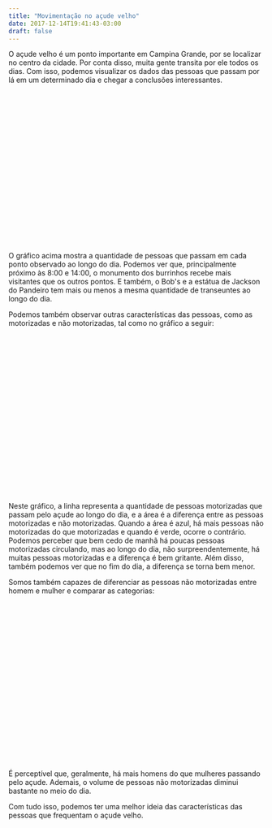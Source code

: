 ```yaml
---
title: "Movimentação no açude velho"
date: 2017-12-14T19:41:43-03:00
draft: false
---
```


<meta charset="utf-8">
<script src="https://d3js.org/d3.v4.min.js"></script>
O açude velho é um ponto importante em Campina Grande, por se localizar no centro da cidade. Por conta disso, muita gente transita por ele todos os dias. Com isso, podemos visualizar os dados das pessoas que passam por lá em um determinado dia e chegar a conclusões interessantes.

<div class="container">
    <svg class="myvis1" id="vis1" width="800" height="500"></svg>
</div>

O gráfico acima mostra a quantidade de pessoas que passam em cada ponto observado ao longo do dia. Podemos ver que, principalmente próximo às 8:00 e 14:00, o monumento dos burrinhos recebe mais visitantes que os outros pontos. E também, o Bob's e a estátua de Jackson do Pandeiro tem mais ou menos a mesma quantidade de transeuntes ao longo do dia.

Podemos também observar outras características das pessoas, como as motorizadas e não motorizadas, tal como no gráfico a seguir:

<div class="container">
    <svg class="myvis2" id="vis2" width="800" height="500"></svg>
</div>

Neste gráfico, a linha representa a quantidade de pessoas motorizadas que passam pelo açude ao longo do dia, e a área é a diferença entre as pessoas motorizadas e não motorizadas. Quando a área é azul, há mais pessoas não motorizadas do que motorizadas e quando é verde, ocorre o contrário. Podemos perceber que bem cedo de manhã há poucas pessoas motorizadas circulando, mas ao longo do dia, não surpreendentemente, há muitas pessoas motorizadas e a diferença é bem gritante. Além disso, também podemos ver que no fim do dia, a diferença se torna bem menor.

Somos também capazes de diferenciar as pessoas não motorizadas entre homem e mulher e comparar as categorias:

<div class="container">
    <svg class="myvis3" id="vis3" width="800" height="500"></svg>
</div>

É perceptível que, geralmente, há mais homens do que mulheres passando pelo açude. Ademais, o volume de pessoas não motorizadas diminui bastante no meio do dia.

Com tudo isso, podemos ter uma melhor ideia das características das pessoas que frequentam o açude velho. 

<!-- vis 1 -->
<script>
"use strict"

function desenhaEixo(data, scale) {
    var svg = d3.select("#vis1"),
        margin = {top: 20, right: 20, bottom: 30, left: 50},
        width = +svg.attr("width") - margin.left - margin.right,
        height = +svg.attr("height") - margin.top - margin.bottom,
        g = svg.append("g").attr("transform", "translate(" + margin.left + "," + margin.top + ")");

    var parseTime = d3.timeParse("%H:%M");

    var x = d3.scaleTime()
        .rangeRound([0, width])
        .domain(d3.extent(data, function(d) { return parseTime(d.key); }));

    var y = d3.scaleLinear()
        .rangeRound([height, 0])
        .domain(d3.extent(scale, function(d) { return d; }));

    var keys = ["Bob's", "Estátua de Jackson", "Monumento dos Burrinhos"];
    
    var z = d3.scaleOrdinal()
        .range(["#1b9e77", "#d95f02", "#7570b3"])
        .domain(keys);

    g.append("g")
        .attr("transform", "translate(0," + height + ")")
        .call(d3.axisBottom(x))
        .select(".domain")
        .remove();

    g.append("g")
        .call(d3.axisLeft(y))
        .append("text")
        .attr("fill", "#000")
        .attr("transform", "rotate(-90)")
        .attr("y", 6)
        .attr("dy", "0.71em")
        .attr("text-anchor", "end")
        .text("Quantidade de pessoas");
        
    var legend = g.append("g")
        .attr("font-family", "sans-serif")
        .attr("font-size", 10)
        .attr("text-anchor", "end")
        .selectAll("g")
        .data(keys.slice().reverse())
        .enter().append("g")
        .attr("transform", function(d, i) { return "translate(0," + i * 20 + ")"; });
    
    legend.append("rect")
        .attr("x", width - 19)
        .attr("width", 19)
        .attr("height", 19)
        .attr("fill", z);
    
    legend.append("text")
        .attr("x", width - 24)
        .attr("y", 9.5)
        .attr("dy", "0.32em")
        .text(function(d) { return d; });
}

function desenhaGrafico(dataPlace, data, scale, color) {
    var svg = d3.select("#vis1"),
        margin = {top: 20, right: 20, bottom: 30, left: 50},
        width = +svg.attr("width") - margin.left - margin.right,
        height = +svg.attr("height") - margin.top - margin.bottom,
        g = svg.append("g").attr("transform", "translate(" + margin.left + "," + margin.top + ")");

    var parseTime = d3.timeParse("%H:%M");

    var x = d3.scaleTime()
        .rangeRound([0, width]);

    var y = d3.scaleLinear()
        .rangeRound([height, 0]);

    var line = d3.line()
        .x(function(d) { return x(parseTime(d.key)); })
        .y(function(d) { return y(d.value); });
        
    x.domain(d3.extent(data, function(d) { return parseTime(d.key); }));
    y.domain(d3.extent(scale, function(d) { return d; }));

    g.append("path")
        .datum(dataPlace)
        .attr("fill", "none")
        .attr("stroke", color)
        .attr("stroke-linejoin", "round")
        .attr("stroke-linecap", "round")
        .attr("stroke-width", 1.5)
        .attr("d", line);
};

d3.csv('https://raw.githubusercontent.com/luizaugustomm/pessoas-no-acude/master/dados/processados/dados.csv', function(dados) {
    var data = d3.nest()
        .key(d => d.horario_inicial)
        .rollup(v => d3.mean(v, d => parseInt(d.total_motorizados) + parseInt(d.total_ciclistas) + parseInt(d.total_pedestres)))
        .entries(dados);

    var dataBobs = d3.nest()
        .key(d => d.horario_inicial)
        .rollup(v => d3.mean(v, d => parseInt(d.total_motorizados) + parseInt(d.total_ciclistas) + parseInt(d.total_pedestres)))
        .entries(dados.filter(d => d.local === "bobs"));

    var dataJackson = d3.nest()
        .key(d => d.horario_inicial)
        .rollup(v => d3.mean(v, d => parseInt(d.total_motorizados) + parseInt(d.total_ciclistas) + parseInt(d.total_pedestres)))
        .entries(dados.filter(d => d.local === "jackson"));

    var dataBurrinhos = d3.nest()
        .key(d => d.horario_inicial)
        .rollup(v => d3.mean(v, d => parseInt(d.total_motorizados) + parseInt(d.total_ciclistas) + parseInt(d.total_pedestres)))
        .entries(dados.filter(d => d.local === "burrinhos"));

    var max = Math.max(d3.max(dataBobs, function(d) {return d.value}), d3.max(dataJackson, function(d) {return d.value}), d3.max(dataBurrinhos, function(d) {return d.value}));
    var min = Math.min(d3.min(dataBobs, function(d) {return d.value}), d3.min(dataJackson, function(d) {return d.value}), d3.min(dataBurrinhos, function(d) {return d.value}));
    var scale = [];
    scale.push(min);
    scale.push(max);
    
    desenhaEixo(data, scale);
    desenhaGrafico(dataBobs, data, scale, "#1b9e77");
    desenhaGrafico(dataJackson, data, scale, "#d95f02");
    desenhaGrafico(dataBurrinhos, data, scale, "#7570b3");
})

</script>

<!-- vis 2 -->

<script>
var margin = {top: 20, right: 20, bottom: 30, left: 50},
    width =  800 - margin.left - margin.right,
    height = 500 - margin.top - margin.bottom;

var parseDate = d3.timeParse("%H:%M");

var svg2 = d3.select("#vis2")
    .append("g")
    .attr("transform", "translate(" + margin.left + "," + margin.top + ")");

var x = d3.scaleTime()
    .range([0, width]);

var y = d3.scaleLinear()
    .range([height, 0]);

var line = d3.area()
    .curve(d3.curveBasis)
    .x(function(d) { return x(d.horario_inicial); })
    .y(function(d) { return y(d.total_motorizados); });

var area = d3.area()
    .curve(d3.curveBasis)
    .x(function(d) { return x(d.horario_inicial); })
    .y1(function(d) { return y(d.total_motorizados); });


d3.csv("https://raw.githubusercontent.com/luizaugustomm/pessoas-no-acude/master/dados/processados/dados.csv", function(error, data) {
  if (error) throw error;

  data.forEach(function(d) {
    d.horario_inicial = parseDate(d.horario_inicial);
    d.total_motorizados = +d.total_motorizados;
    d.total_ciclistas = +d.total_ciclistas;
    d.total_pedestres = +d.total_pedestres;
  });

  x.domain(d3.extent(data, function(d) { return d.horario_inicial; }));

  y.domain([
    d3.min(data, function(d) { return Math.min(d.total_motorizados, d.total_ciclistas + d.total_pedestres) }),
    d3.max(data, function(d) { return Math.max(d.total_motorizados, d.total_ciclistas + d.total_pedestres) })
  ]);

  svg2.datum(data);

  svg2.append("clipPath")
      .attr("id", "clip-below")
    .append("path")
      .attr("d", area.y0(height));

  svg2.append("clipPath")
      .attr("id", "clip-above")
    .append("path")
      .attr("d", area.y0(0));

  svg2.append("path")
      .attr("clip-path", "url(#clip-above)")
      .attr("d", area.y0(function(d) { return y(d.total_ciclistas + d.total_pedestres); }))
      .attr("class", "area above")
      .style("fill", "#a6cee3");

  svg2.append("path")
      .attr("clip-path", "url(#clip-below)")
      .attr("d", area)
      .attr("class", "area below")
      .style("fill", "#b2df8a");

  svg2.append("path")
      .attr("class", "line")
      .attr("d", line)
      .style("fill", "none")
      .style("stroke", "#000")
      .style("stroke-width", "1.5px");

  svg2.append("g")
      .attr("class", "x axis")
      .attr("transform", "translate(0," + height + ")")
      .call(d3.axisBottom(x));

  svg2.append("g")
      .attr("class", "y axis")
      .call(d3.axisLeft(y))
    .append("text")
      .attr("x", 2)
      .attr("y", y(y.ticks().pop()) + 0.5)
      .attr("dy", "0.32em")
      .attr("fill", "#000")
      .attr("font-weight", "bold")
      .attr("text-anchor", "start")
      .text("Quantidade de pessoas");;
});

</script>

<!-- vis 3 -->
<script>

var svg = d3.select("#vis3"),
    margin = {top: 20, right: 20, bottom: 30, left: 40},
    width = +svg.attr("width") - margin.left - margin.right,
    height = +svg.attr("height") - margin.top - margin.bottom,
    g = svg.append("g").attr("transform", "translate(" + margin.left + "," + margin.top + ")");

var parseTime = d3.timeParse("%H:%M");

var x = d3.scaleTime()
    .rangeRound([0, width]);

var y = d3.scaleLinear()
    .rangeRound([height, 0]);

var z = d3.scaleOrdinal()
    .range(["#b3cde3", "#fbb4ae"]);

d3.csv("https://raw.githubusercontent.com/luizaugustomm/pessoas-no-acude/master/dados/processados/dados.csv", function(d, i, columns) {
  d.homens_ciclistas = +d.homens_ciclistas;
  d.homens_pedestres = +d.homens_pedestres;
  d.mulheres_ciclistas = +d.mulheres_ciclistas;
  d.mulheres_pedestres = +d.mulheres_pedestres;
  d["Total de Homens"] = d.homens_ciclistas + d.homens_pedestres;
  d["Total de Mulheres"] = d.mulheres_ciclistas + d.mulheres_pedestres;
  return d;
}, function(error, data) {
  if (error) throw error;

  var keys = ["Total de Homens", "Total de Mulheres"];


  var homens = d3.nest()
       .key(d => d.horario_inicial)
       .rollup(v => d3.sum(v, d => d["Total de Homens"]))
       .entries(data);

  var mulheres = d3.nest()
       .key(d => d.horario_inicial)
       .rollup(v => d3.sum(v, d => d["Total de Mulheres"]))
       .entries(data);

   for (var i = 0; i < homens.length; i++) {
       homens[i]["Total de Homens"] = homens[i].value;
       homens[i]["Total de Mulheres"] = mulheres[i].value;
   }

  x.domain(d3.extent(data, function(d) { return parseTime(d.horario_inicial); }));
  y.domain([0, d3.max(homens, function(d) { return d["Total de Homens"] + d["Total de Mulheres"]; })]).nice();
  z.domain(keys);

  g.append("g")
    .selectAll("g")
    .data(d3.stack().keys(keys)(homens))
    .enter().append("g")
      .attr("fill", function(d) { return z(d.key); })
    .selectAll("rect")
    .data(function(d) { return d; })
    .enter().append("rect")
      .attr("x", function(d, i) { return (width / homens.length) * i; })
      .attr("y", function(d) { return y(d[1]); })
      .attr("height", function(d) { return y(d[0]) - y(d[1]); })
      .attr("width", function(d) { return width / homens.length - 1});

  g.append("g")
      .attr("class", "axis")
      .attr("transform", "translate(0," + height + ")")
      .call(d3.axisBottom(x));

  g.append("g")
      .attr("class", "axis")
      .call(d3.axisLeft(y).ticks(null, "s"))
    .append("text")
      .attr("x", 2)
      .attr("y", y(y.ticks().pop()) + 0.5)
      .attr("dy", "0.32em")
      .attr("fill", "#000")
      .attr("font-weight", "bold")
      .attr("text-anchor", "start")
      .text("Número de não motorizados");

  var legend = g.append("g")
      .attr("font-family", "sans-serif")
      .attr("font-size", 10)
      .attr("text-anchor", "end")
    .selectAll("g")
    .data(keys.slice().reverse())
    .enter().append("g")
      .attr("transform", function(d, i) { return "translate(0," + i * 20 + ")"; });

  legend.append("rect")
      .attr("x", width - 19)
      .attr("width", 19)
      .attr("height", 19)
      .attr("fill", z);

  legend.append("text")
      .attr("x", width - 24)
      .attr("y", 9.5)
      .attr("dy", "0.32em")
      .text(function(d) { return d; });
});

</script>
